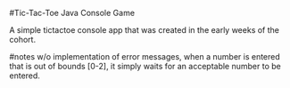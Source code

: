 #Tic-Tac-Toe Java Console Game

A simple tictactoe console app that was created in the early weeks of the cohort.



#notes
w/o implementation of error messages, when a number is entered that is out of bounds [0-2], it simply waits for an acceptable number to be entered.
